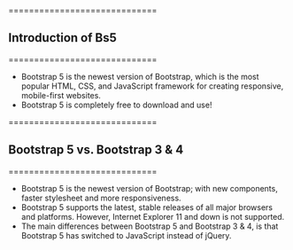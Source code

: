 =============================

## Introduction of Bs5

=============================

- Bootstrap 5 is the newest version of Bootstrap, which is the most popular HTML, CSS, and JavaScript framework for creating responsive, mobile-first websites.
- Bootstrap 5 is completely free to download and use!

=============================

## Bootstrap 5 vs. Bootstrap 3 & 4

=============================

- Bootstrap 5 is the newest version of Bootstrap; with new components, faster stylesheet and more responsiveness.
- Bootstrap 5 supports the latest, stable releases of all major browsers and platforms. However, Internet Explorer 11 and down is not supported.
- The main differences between Bootstrap 5 and Bootstrap 3 & 4, is that Bootstrap 5 has switched to JavaScript instead of jQuery.
